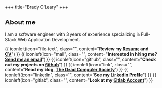 +++
title="Brady O'Leary"
+++

## About me

I am a software engineer with 3 years of experience specializing in Full-Stack Web Application Development. 

{{ iconleft(icon="file-text", class="", content="<b>Review my <a href='resume.pdf'>Resume</a> and <a href='cv.pdf'>CV</a></b>") }}
{{ iconleft(icon="mail", class="", content="<b>Interested in hiring me? <a href='mailto:hireme@deadcomputersociety.com'>Send me an email</a></b>") }}
{{ iconleft(icon="github", class="", content="<b>Check out my projects on <a href='https://github.com/mboleary'>Github</a></b>") }}
{{ iconleft(icon="link", class="", content="<b>Read my blog, <a href='https://deadcomputersociety.com'>The Dead Computer Society</a></b>") }}
{{ iconleft(icon="linkedin", class="", content="<b>See my <a href='https://www.linkedin.com/in/mboleary'>LinkedIn Profile</a></b>") }}
{{ iconleft(icon="gitlab", class="", content="<b>Look at my <a href='https://gitlab.com/mboleary'>Gitlab Account</a></b>") }}